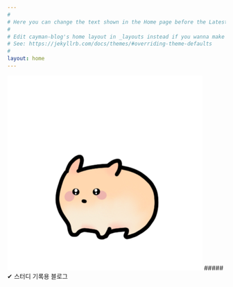 ```yaml
---
#
# Here you can change the text shown in the Home page before the Latest Posts section.
#
# Edit cayman-blog's home layout in _layouts instead if you wanna make some changes
# See: https://jekyllrb.com/docs/themes/#overriding-theme-defaults
#
layout: home
---
```


<img src="/HAPI.png" width="450px" height="450px" alt="HAPI">
##### ✔ 스터디 기록용 블로그


